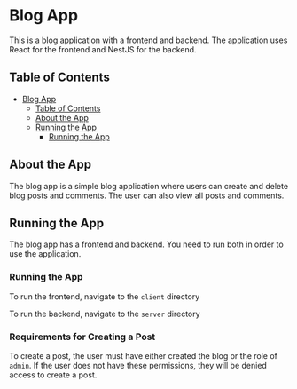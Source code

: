 # Blog App

This is a blog application with a frontend and backend. The application
uses React for the frontend and NestJS for the backend. 

## Table of Contents

- [Blog App](#blog-app)
  - [Table of Contents](#table-of-contents)
  - [About the App](#about-the-app)
  - [Running the App](#running-the-app)
    - [Running the App](#running-the-app-1)

## About the App

The blog app is a simple blog application where users can create and
delete blog posts and comments. The user can also view all posts and
comments.

## Running the App

The blog app has a frontend and backend. You need to run both in
order to use the application.

### Running the App

To run the frontend, navigate to the `client` directory 

To run the backend, navigate to the `server` directory 

### Requirements for Creating a Post

To create a post, the user must have either created the blog or the role of `admin`. If the user does not have these permissions, they will be denied access to create a post.

